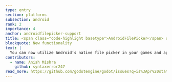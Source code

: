 ```yaml
---
type: entry
section: platforms
subsection: android
rank: 2
importance: 4
anchor: androidfilepicker-support
title: <span class="code-highlight basetype">AndroidFilePicker</span> support
blockquote: New functionality
text: |
  You can now utilize Android’s native file picker in your games and apps. This creates a more seamless experience on mobile.
contributors:
  - name: Anish Mishra
    github: syntaxerror247
read_more: https://github.com/godotengine/godot/issues?q=is%3Apr%20state%3Amerged%2098350%2099385
---
```

